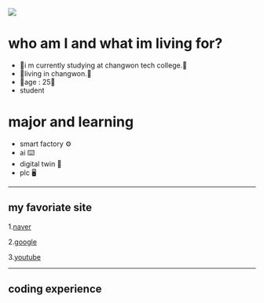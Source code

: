 <img src="https://capsule-render.vercel.app/api?type=wave&color=auto&height=300&section=header&text=song%20jin%20sub&fontSize=90" />


# who am I and what im living for? 
* 🐶i m currently studying at changwon tech college.🐶
* 🐼living in changwon.🐼
* 🐯age : 25🐯
* student 



# major and learning
* smart factory ⚙️
* ai ⌨️
* digital twin 🔧
* plc 🖥️
*** 
## my favoriate site 



1.[naver](https://www.naver.com/)


2.[google](https://www.google.com/)


3.[youtube](https://www.youtube.com/)
***
## coding experience

